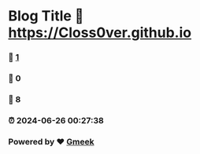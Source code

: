 # Blog Title :link: https://Closs0ver.github.io 
### :page_facing_up: [1](https://Closs0ver.github.io/tag.html) 
### :speech_balloon: 0 
### :hibiscus: 8 
### :alarm_clock: 2024-06-26 00:27:38 
### Powered by :heart: [Gmeek](https://github.com/Meekdai/Gmeek)

